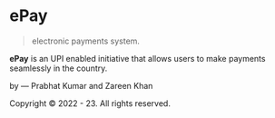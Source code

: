 # ePay
> electronic payments system.

<b>ePay</b> is an UPI enabled initiative that allows users to make payments seamlessly in the country.

by — Prabhat Kumar and Zareen Khan

Copyright © 2022 - 23. All rights reserved.
